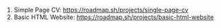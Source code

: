 1. Simple Page CV: https://roadmap.sh/projects/single-page-cv
2. Basic HTML Website: https://roadmap.sh/projects/basic-html-website
